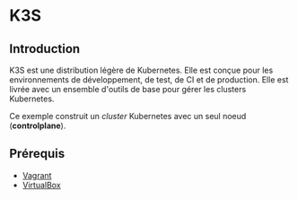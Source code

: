 # K3S

## Introduction

K3S est une distribution légère de Kubernetes. Elle est conçue pour les environnements de développement, de test, de CI et de production. Elle est livrée avec un ensemble d'outils de base pour gérer les clusters Kubernetes.

Ce exemple construit un _cluster_ Kubernetes avec un seul noeud (__controlplane__).

## Prérequis

- [Vagrant](https://www.vagrantup.com/)
- [VirtualBox](https://www.virtualbox.org/)

